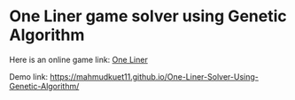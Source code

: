 # One Liner game solver using Genetic Algorithm

Here is an online game link: [One Liner](https://www.mathplayground.com/pg_one_liner.html)

Demo link: https://mahmudkuet11.github.io/One-Liner-Solver-Using-Genetic-Algorithm/
